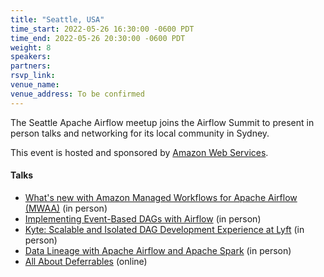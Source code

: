 ```yaml
---
title: "Seattle, USA"
time_start: 2022-05-26 16:30:00 -0600 PDT
time_end: 2022-05-26 20:30:00 -0600 PDT
weight: 8
speakers:
partners:
rsvp_link: 
venue_name: 
venue_address: To be confirmed
---
```


The Seattle Apache Airflow meetup joins the Airflow Summit to present in person talks and networking for its local community in Sydney.

This event is hosted and sponsored by [Amazon Web Services](https://aws.amazon.com/).

#### Talks
 * [What's new with Amazon Managed Workflows for Apache Airflow (MWAA)](https://airflowsummit.org/sessions/2022/whats-new-with-mwaa/) (in person)
 * [Implementing Event-Based DAGs with Airflow](https://airflowsummit.org/sessions/2022/implementing-event-based-dags-with-airflow/) (in person)
 * [Kyte: Scalable and Isolated DAG Development Experience at Lyft](https://airflowsummit.org/sessions/2022/kyte-dag-development-experience-at-lyft/) (in person)
 * [Data Lineage with Apache Airflow and Apache Spark](https://airflowsummit.org/sessions/2022/data-lineage-with-apache-airflow-and-apache-spark/) (in person)
 * [All About Deferrables](https://airflowsummit.org/sessions/2022/all-about-deferrables/) (online)
 